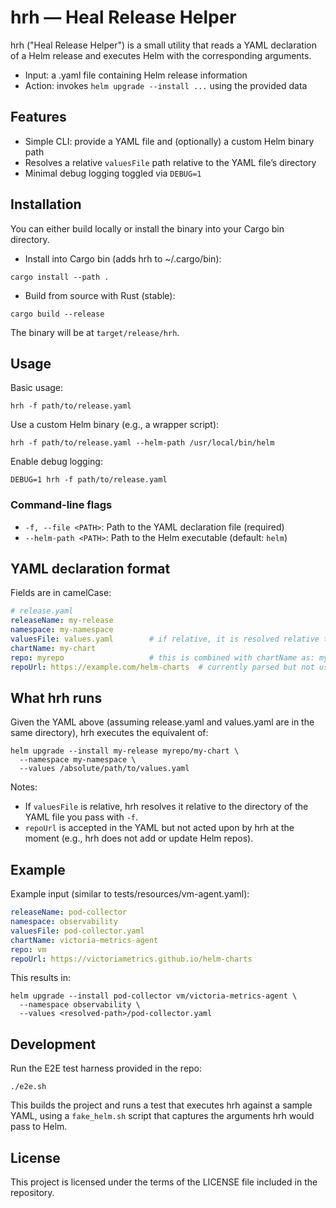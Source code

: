 # hrh — Heal Release Helper

hrh ("Heal Release Helper") is a small utility that reads a YAML declaration of a Helm release and executes Helm with the corresponding arguments.

- Input: a .yaml file containing Helm release information
- Action: invokes `helm upgrade --install ...` using the provided data

## Features
- Simple CLI: provide a YAML file and (optionally) a custom Helm binary path
- Resolves a relative `valuesFile` path relative to the YAML file’s directory
- Minimal debug logging toggled via `DEBUG=1`

## Installation
You can either build locally or install the binary into your Cargo bin directory.

- Install into Cargo bin (adds hrh to ~/.cargo/bin):
```
cargo install --path .
```

- Build from source with Rust (stable):
```
cargo build --release
```
The binary will be at `target/release/hrh`.

## Usage
Basic usage:

```
hrh -f path/to/release.yaml
```

Use a custom Helm binary (e.g., a wrapper script):

```
hrh -f path/to/release.yaml --helm-path /usr/local/bin/helm
```

Enable debug logging:

```
DEBUG=1 hrh -f path/to/release.yaml
```

### Command-line flags
- `-f, --file <PATH>`: Path to the YAML declaration file (required)
- `--helm-path <PATH>`: Path to the Helm executable (default: `helm`)

## YAML declaration format
Fields are in camelCase:

```yaml
# release.yaml
releaseName: my-release
namespace: my-namespace
valuesFile: values.yaml        # if relative, it is resolved relative to this YAML file
chartName: my-chart
repo: myrepo                   # this is combined with chartName as: myrepo/my-chart
repoUrl: https://example.com/helm-charts  # currently parsed but not used by hrh
```

## What hrh runs
Given the YAML above (assuming release.yaml and values.yaml are in the same directory), hrh executes the equivalent of:

```
helm upgrade --install my-release myrepo/my-chart \
  --namespace my-namespace \
  --values /absolute/path/to/values.yaml
```

Notes:
- If `valuesFile` is relative, hrh resolves it relative to the directory of the YAML file you pass with `-f`.
- `repoUrl` is accepted in the YAML but not acted upon by hrh at the moment (e.g., hrh does not add or update Helm repos).

## Example
Example input (similar to tests/resources/vm-agent.yaml):

```yaml
releaseName: pod-collector
namespace: observability
valuesFile: pod-collector.yaml
chartName: victoria-metrics-agent
repo: vm
repoUrl: https://victoriametrics.github.io/helm-charts
```

This results in:

```
helm upgrade --install pod-collector vm/victoria-metrics-agent \
  --namespace observability \
  --values <resolved-path>/pod-collector.yaml
```

## Development
Run the E2E test harness provided in the repo:

```
./e2e.sh
```

This builds the project and runs a test that executes hrh against a sample YAML, using a `fake_helm.sh` script that captures the arguments hrh would pass to Helm.

## License
This project is licensed under the terms of the LICENSE file included in the repository.
